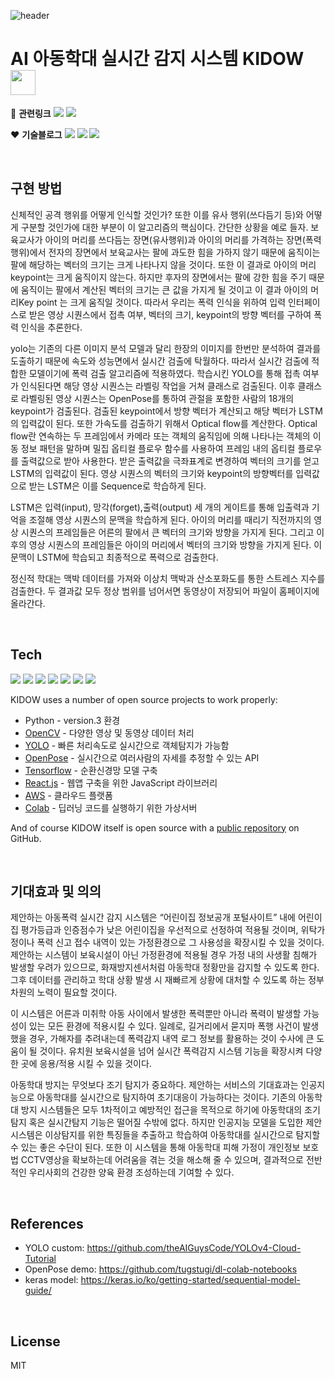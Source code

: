 
![header](https://capsule-render.vercel.app/api?type=waving&color=gradient&height=280&text=그로쓰%2016팀%20아이를지켜조&desc=아동학대%20실시간%20감지시스템%20KIDOW&fontColor=ffffff&fontSize=50&fontAlign=50&fontAlignY=40&descSize=20&descAlign=50&descAlignY=55)  

# AI 아동학대 실시간 감지 시스템 KIDOW <image src="https://user-images.githubusercontent.com/71063574/145254163-8c8e5b1c-1c03-4052-b4b5-870ca97ebe93.png"  width="40" height="40">

:link: **관련링크** <a href="https://m.youtube.com/watch?v=l2cwnvP0w5s"><img src="https://img.shields.io/badge/Youtube-3766AB?style=flat-square&logo=YouTube&logoColor=white&color=red&link=내링크"/></a> <a href="https://drive.google.com/file/d/1fzgPNdyGTnzvcMkRXTbUQq1-1Dv0BtUc/view?usp=sharing"><img src="https://img.shields.io/badge/Poster-3766AB?style=flat-square&color=blue&link=내링크"/></a>  

:heart: **기술블로그** <a href="https://creamlove08.tistory.com/"><img src="https://img.shields.io/badge/HeejinKim-3766AB?style=flat-square&color=D3E4CD&link=내링크"/></a> <a href="https://creamlove08.tistory.com/"><img src="https://img.shields.io/badge/MinheeJo-3766AB?style=flat-square&color=99A799&link=내링크"/></a> <a href="https://creamlove08.tistory.com/"><img src="https://img.shields.io/badge/JihyeonMa-3766AB?style=flat-square&color=F2DDC1&link=내링크"/></a>

  
<br/>
  
  
## 구현 방법

신체적인 공격 행위를 어떻게 인식할 것인가? 또한 이를 유사 행위(쓰다듬기 등)와 어떻게 구분할 것인가에 대한 부분이 이 알고리즘의 핵심이다. 간단한 상황을 예로 들자. 보육교사가 아이의 머리를 쓰다듬는 장면(유사행위)과 아이의 머리를 가격하는 장면(폭력 행위)에서 전자의 장면에서 보육교사는 팔에 과도한 힘을 가하지 않기 때문에 움직이는 팔에 해당하는 벡터의 크기는 크게 나타나지 않을 것이다. 또한 이 결과로 아이의 머리 keypoint는 크게 움직이지 않는다. 하지만 후자의 장면에서는 팔에 강한 힘을 주기 때문에 움직이는 팔에서 계산된 벡터의 크기는 큰 값을 가지게 될 것이고 이 결과 아이의 머리Key point 는 크게 움직일 것이다. 따라서 우리는 폭력 인식을 위하여 입력 인터페이스로 받은 영상 시퀀스에서 접촉 여부, 벡터의 크기, keypoint의 방향 벡터를 구하여 폭력 인식을 추론한다. 

  yolo는 기존의 다른 이미지 분석 모델과 달리 한장의 이미지를 한번만 분석하여 결과를 도출하기 때문에 속도와 성능면에서 실시간 검출에 탁월하다. 따라서 실시간 검출에 적합한 모델이기에 폭력 검출 알고리즘에 적용하였다. 학습시킨 YOLO를 통해 접촉 여부가 인식된다면 해당 영상 시퀀스는 라벨링 작업을 거쳐 클래스로 검출된다. 이후 클래스로 라벨링된 영상 시퀀스는 OpenPose를 통하여 관절을 포함한 사람의 18개의 keypoint가 검출된다. 검출된 keypoint에서 방향 벡터가 계산되고 해당 벡터가 LSTM의 입력값이 된다. 또한 가속도를 검출하기 위해서 Optical flow를 계산한다. Optical flow란 연속하는 두 프레임에서 카메라 또는 객체의 움직임에 의해 나타나는 객체의 이동 정보 패턴을 말하며 밀집 옵티컬 플로우 함수를 사용하여 프레임 내의 옵티컬 플로우를 출력값으로 받아 사용한다. 받은 출력값을 극좌표계로 변경하여 벡터의 크기를 얻고 LSTM의 입력값이 된다. 영상 시퀀스의 벡터의 크기와 keypoint의 방향벡터를 입력값으로 받는 LSTM은 이를 Sequence로 학습하게 된다.  
  
  LSTM은 입력(input), 망각(forget),출력(output) 세 개의 게이트를 통해 입출력과 기억을 조절해 영상 시퀀스의 문맥을 학습하게 된다. 아이의 머리를 때리기 직전까지의 영상 시퀀스의 프레임들은 어른의 팔에서 큰 벡터의 크기와 방향을 가지게 된다. 그리고 이후의 영상 시퀀스의 프레임들은 아이의 머리에서 벡터의 크기와 방향을 가지게 된다. 이 문맥이 LSTM에 학습되고 최종적으로 폭력으로 검출한다.
  
  정신적 학대는 맥박 데이터를 가져와 이상치 맥박과 산소포화도를 통한 스트레스 지수를 검출한다. 두 결과값 모두 정상 범위를 넘어서면 동영상이 저장되어 파일이 홈페이지에 올라간다.  
  
  
<br/>

  
## Tech
<img src="https://img.shields.io/badge/Python-3766AB?style=flat-square&logo=Python&logoColor=white"/></a>
<img src="https://img.shields.io/badge/OpenCV-3766AB?style=flat-square&logo=OpenCV&logoColor=49FF00&color=red"/></a>
<img src="https://img.shields.io/badge/YOLO-3766AB?style=flat-square&color=84DFFF"/></a>
<img src="https://img.shields.io/badge/OpenPose-3766AB?style=flat-square&color=grey"/></a>
<img src="https://img.shields.io/badge/TensorFlow-3766AB?style=flat-square&logo=TensorFlow&logoColor=yellow&color=orange"/></a>
<img src="https://img.shields.io/badge/React.js-3766AB?style=flat-square&logo=React&logoColor=black&color=84DFFF"/></a>
<img src="https://img.shields.io/badge/AWS-3766AB?style=flat-square&logo=Amazon AWS&logoColor=orange&color=E8E1D9"/></a>

KIDOW uses a number of open source projects to work properly:

- Python - version.3 환경
- [OpenCV] - 다양한 영상 및 동영상 데이터 처리
- [YOLO] - 빠른 처리속도로 실시간으로 객체탐지가 가능함
- [OpenPose] - 실시간으로 여러사람의 자세를 추정할 수 있는 API
- [Tensorflow] - 순환신경망 모델 구축
- [React.js] - 웹앱 구축을 위한 JavaScript 라이브러리
- [AWS] - 클라우드 플랫폼
- [Colab] - 딥러닝 코드를 실행하기 위한 가상서버

And of course KIDOW itself is open source with a [public repository][dill]
on GitHub.  


<br/>


## 기대효과 및 의의
  제안하는 아동폭력 실시간 감지 시스템은 “어린이집 정보공개 포털사이트” 내에 어린이집 평가등급과 인증점수가 낮은 어린이집을 우선적으로 선정하여 적용될 것이며, 위탁가정이나 폭력 신고 접수 내역이 있는 가정환경으로 그 사용성을 확장시킬 수 있을 것이다. 제안하는 시스템이 보육시설이 아닌 가정환경에 적용될 경우 가정 내의 사생활 침해가 발생할 우려가 있으므로, 화재방지센서처럼 아동학대 정황만을 감지할 수 있도록 한다. 그후 데이터를 관리하고 학대 상황 발생 시 재빠르게 상황에 대처할 수 있도록 하는 정부차원의 노력이 필요할 것이다.
  
  이 시스템은 어른과 미취학 아동 사이에서 발생한 폭력뿐만 아니라 폭력이 발생할 가능성이 있는 모든 환경에 적용시킬 수 있다. 일례로, 길거리에서 묻지마 폭행 사건이 발생했을 경우, 가해자를 추려내는데 폭력감지 내역 로그 정보를 활용하는 것이 수사에 큰 도움이 될 것이다. 유치원 보육시설을 넘어 실시간 폭력감지 시스템 기능을 확장시켜 다양한 곳에 응용/적용 시킬 수 있을 것이다.  
 
  아동학대 방지는 무엇보다 조기 탐지가 중요하다. 제안하는 서비스의 기대효과는 인공지능으로 아동학대를 실시간으로 탐지하여 초기대응이 가능하다는 것이다. 기존의 아동학대 방지 시스템들은 모두 1차적이고 예방적인 접근을 목적으로 하기에 아동학대의 조기탐지 혹은 실시간탐지 기능은 떨어질 수밖에 없다. 하지만 인공지능 모델을 도입한 제안 시스템은 이상탐지를 위한 특징들을 추출하고 학습하여 아동학대를 실시간으로 탐지할 수 있는 좋은 수단이 된다. 또한 이 시스템을 통해 아동학대 피해 가정이 개인정보 보호법 CCTV영상을 확보하는데 어려움을 겪는 것을 해소해 줄 수 있으며, 결과적으로 전반적인 우리사회의 건강한 양육 환경 조성하는데 기여할 수 있다.  
  
  
<br/>  
  
  
## References
* YOLO custom: <https://github.com/theAIGuysCode/YOLOv4-Cloud-Tutorial>
* OpenPose demo: <https://github.com/tugstugi/dl-colab-notebooks>
* keras model: <https://keras.io/ko/getting-started/sequential-model-guide/>  


<br/>


## License

MIT


[//]: # (These are reference links used in the body of this note and get stripped out when the markdown processor does its job. There is no need to format nicely because it shouldn't be seen. Thanks SO - http://stackoverflow.com/questions/4823468/store-comments-in-markdown-syntax)

   [dill]: <https://github.com/p3bble123/ewha16-child-abuse-detection>
   [OpenCV]: <https://opencv.org/>
   [YOLO]: <https://pjreddie.com/darknet/yolo/>
   [OpenPose]: <https://github.com/CMU-Perceptual-Computing-Lab/openpose>
   [Tensorflow]: <https://www.tensorflow.org/?hl=ko>
   [React.js]: <https://ko.reactjs.org/>
   [AWS]: <https://aws.amazon.com/ko/free/?trk=fa2d6ba3-df80-4d24-a453-bf30ad163af9&sc_channel=ps&sc_campaign=acquisition&sc_medium=ACQ-P|PS-GO|Brand|Desktop|SU|Core-Main|Core|KR|KR|Text&ef_id=Cj0KCQiAzMGNBhCyARIsANpUkzPOCj0N5URZsuoJpkQeONcmxqitPMfjwJa7pBsP5PcRENpe9PNElPYaAp9nEALw_wcB:G:s&s_kwcid=AL!4422!3!563761819834!e!!g!!aws&ef_id=Cj0KCQiAzMGNBhCyARIsANpUkzPOCj0N5URZsuoJpkQeONcmxqitPMfjwJa7pBsP5PcRENpe9PNElPYaAp9nEALw_wcB:G:s&s_kwcid=AL!4422!3!563761819834!e!!g!!aws&all-free-tier.sort-by=item.additionalFields.SortRank&all-free-tier.sort-order=asc&awsf.Free%20Tier%20Types=*all&awsf.Free%20Tier%20Categories=*all>
   [Colab]: <https://colab.research.google.com/?utm_source=scs-index>
